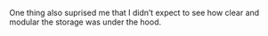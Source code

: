 One thing also suprised me that I didn’t expect to see how clear and modular the storage was under the hood.
